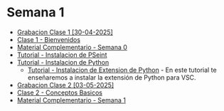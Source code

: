 # Semana 1

- [Grabacion Clase 1 [30-04-2025]](https://campus-informatorio.chaco.gob.ar/mod/bigbluebuttonbn/bbb_view.php?action=play&bn=24&rid=62&rtype=presentation)
- [Clase 1 - Bienvenidos](./ppts/Etapa%202-%20Clase%201%20-%20Bienvenidos!.pptx)
- [Material Complementario - Semana 0](./pdfs/Material%20Complementario%20-%20Semana%200.pdf)
- [Tutorial - Instalacion de PSeint](https://campus-informatorio.chaco.gob.ar/mod/supervideo/view.php?id=657)
- [Tutorial - Instalacion de Python](https://campus-informatorio.chaco.gob.ar/mod/supervideo/view.php?id=658)
  - [Tutorial - Instalacion de Extension de Python](https://campus-informatorio.chaco.gob.ar/mod/supervideo/view.php?id=659) -
    En este tutorial te enseñaremos a instalar la extensión de Python para VSC.
- [Grabacion Clase 2 [03-05-2025]](https://campus-informatorio.chaco.gob.ar/mod/bigbluebuttonbn/bbb_view.php?action=play&bn=24&rid=70&rtype=presentation)
- [Clase 2 - Conceptos Basicos](https://campus-informatorio.chaco.gob.ar/mod/resource/view.php?id=660)
- [Material Complementario - Semana 1](https://campus-informatorio.chaco.gob.ar/mod/resource/view.php?id=661)
